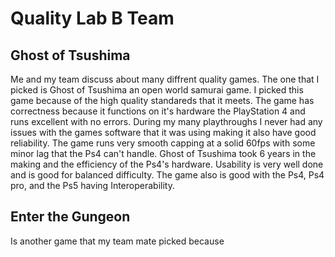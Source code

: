 # Quality Lab B Team
## Ghost of Tsushima

Me and my team discuss about many diffrent quality games. The one that I picked is Ghost of Tsushima an open world samurai game. I picked this game because of the high quality standareds that it meets. The game has correctness because it functions on it's hardware the PlayStation 4 and runs excellent with no errors. During my many playthroughs I never had any issues with the games software that it was using making it also have good reliability. The game runs very smooth capping at a solid 60fps with some minor lag that the Ps4 can't handle. Ghost of Tsushima took 6 years in the making and the efficiency of the Ps4's hardware. Usability is very well done and is good for balanced difficulty. The game also is good with the Ps4, Ps4 pro, and the Ps5 having Interoperability.

## Enter the Gungeon

Is another game that my team mate picked because 
